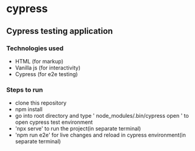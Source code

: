 # cypress

## Cypress testing application

### Technologies used
  - HTML (for markup)
  - Vanilla js (for interactivity)
  - Cypress (for e2e testing)
### Steps to run
  - clone this repository
  - npm install
  - go into root directory and type ' node_modules/.bin/cypress open ' to open cypress test environment
  - 'npx serve'  to run the project(in separate terminal)
  - 'npm run e2e' for live changes and reload in cypress environment(in separate terminal)
 
 
